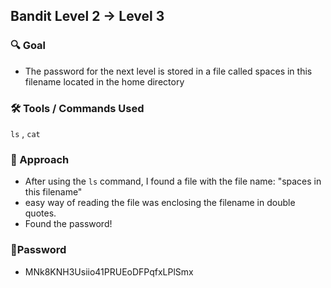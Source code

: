 ## Bandit Level 2 → Level 3

### 🔍 Goal
- The password for the next level is stored in a file called spaces in this filename located in the home directory

### 🛠️ Tools / Commands Used
`ls` , `cat`

### 🧭 Approach
- After using the `ls` command, I found a file with the file name: "spaces in this filename"
- easy way of reading the file was enclosing the filename in double quotes.
- Found the password!

### 🔑Password
 - MNk8KNH3Usiio41PRUEoDFPqfxLPlSmx



